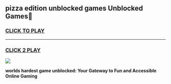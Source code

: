 
## pizza edition unblocked games Unblocked Games👋
<h3>
<a href="https://premium.freeplayer.one?title=pizza_edition_unblocked_games&ref=16F">CLICK TO PLAY</a></h3>
<hr>

<h3>
<a href="https://premium.freeplayer.one?title=pizza_edition_unblocked_games&ref=16F">CLICK 2 PLAY</a>
  
</h3>

<a href="https://premium.freeplayer.one?title=pizza_edition_unblocked_games&ref=16F/"><img src="https://clearcache.store/games.png"></a>


**worlds hardest game unblocked: Your Gateway to Fun and Accessible Online Gaming**
